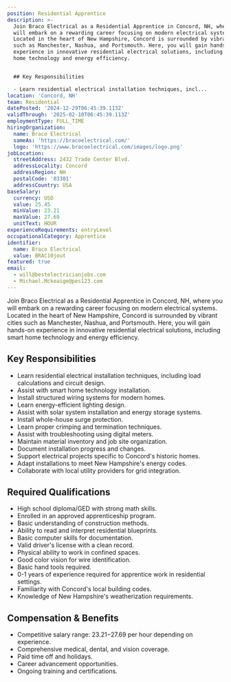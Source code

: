 ```yaml
---
position: Residential Apprentice
description: >-
  Join Braco Electrical as a Residential Apprentice in Concord, NH, where you
  will embark on a rewarding career focusing on modern electrical systems.
  Located in the heart of New Hampshire, Concord is surrounded by vibrant cities
  such as Manchester, Nashua, and Portsmouth. Here, you will gain hands-on
  experience in innovative residential electrical solutions, including smart
  home technology and energy efficiency.


  ## Key Responsibilities

  - Learn residential electrical installation techniques, incl...
location: 'Concord, NH'
team: Residential
datePosted: '2024-12-29T06:45:39.113Z'
validThrough: '2025-02-10T06:45:39.113Z'
employmentType: FULL_TIME
hiringOrganization:
  name: Braco Electrical
  sameAs: 'https://bracoelectrical.com/'
  logo: 'https://www.bracoelectrical.com/images/logo.png'
jobLocation:
  streetAddress: 2432 Trade Center Blvd.
  addressLocality: Concord
  addressRegion: NH
  postalCode: '03301'
  addressCountry: USA
baseSalary:
  currency: USD
  value: 25.45
  minValue: 23.21
  maxValue: 27.69
  unitText: HOUR
experienceRequirements: entryLevel
occupationalCategory: Apprentice
identifier:
  name: Braco Electrical
  value: BRAC10jout
featured: true
email:
  - will@bestelectricianjobs.com
  - Michael.Mckeaige@pes123.com
---
```




Join Braco Electrical as a Residential Apprentice in Concord, NH, where you will embark on a rewarding career focusing on modern electrical systems. Located in the heart of New Hampshire, Concord is surrounded by vibrant cities such as Manchester, Nashua, and Portsmouth. Here, you will gain hands-on experience in innovative residential electrical solutions, including smart home technology and energy efficiency.

## Key Responsibilities
- Learn residential electrical installation techniques, including load calculations and circuit design.
- Assist with smart home technology installation.
- Install structured wiring systems for modern homes.
- Learn energy-efficient lighting design.
- Assist with solar system installation and energy storage systems.
- Install whole-house surge protection.
- Learn proper crimping and termination techniques.
- Assist with troubleshooting using digital meters.
- Maintain material inventory and job site organization.
- Document installation progress and changes.
- Support electrical projects specific to Concord's historic homes.
- Adapt installations to meet New Hampshire's energy codes.
- Collaborate with local utility providers for grid integration.

## Required Qualifications
- High school diploma/GED with strong math skills.
- Enrolled in an approved apprenticeship program.
- Basic understanding of construction methods.
- Ability to read and interpret residential blueprints.
- Basic computer skills for documentation.
- Valid driver's license with a clean record.
- Physical ability to work in confined spaces.
- Good color vision for wire identification.
- Basic hand tools required.
- 0-1 years of experience required for apprentice work in residential settings.
- Familiarity with Concord's local building codes.
- Knowledge of New Hampshire's weatherization requirements.

## Compensation & Benefits
- Competitive salary range: $23.21-$27.69 per hour depending on experience.
- Comprehensive medical, dental, and vision coverage.
- Paid time off and holidays.
- Career advancement opportunities.
- Ongoing training and certifications.